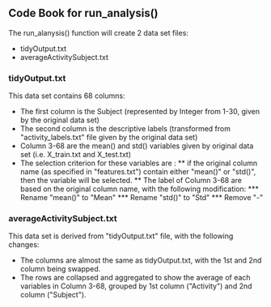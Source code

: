 ## Code Book for run_analysis()

The run_alanysis() function will create 2 data set files:
* tidyOutput.txt
* averageActivitySubject.txt

### tidyOutput.txt
This data set contains 68 columns:
* The first column is the Subject (represented by Integer from 1-30, given by the original data set)
* The second column is the descriptive labels (transformed from "activity_labels.txt" file given by the original data set)
* Column 3-68 are the mean() and std() variables given by original data set (i.e. X_train.txt and X_test.txt)
* The selection criterion for these variables are :
** if the original column name (as specified in "features.txt") contain either "mean()" or "std()", then the variable will be selected.
** The label of Column 3-68 are based on the original column name, with the following modification:
*** Rename "mean()" to "Mean"
*** Rename "std()" to "Std"
*** Remove "-"

### averageActivitySubject.txt
This data set is derived from "tidyOutput.txt" file, with the following changes:
* The columns are almost the same as tidyOutput.txt, with the 1st and 2nd column being swapped.
* The rows are collapsed and aggregated to show the average of each variables in Column 3-68, grouped by 1st column ("Activity") and 2nd column ("Subject").
